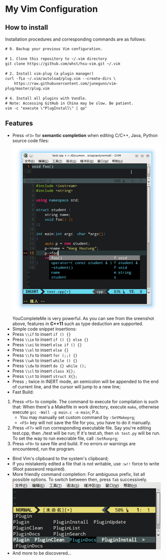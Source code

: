 # My Vim Configuration

## How to install

Installation procedures and corresponding commands are as follows:
```
# 0. Backup your previous Vim configuration.

# 1. Clone this repository to ~/.vim directory
git clone https://github.com/whst/hsu-vim.git ~/.vim

# 2. Install vim-plug (a plugin manager)
curl -fLo ~/.vim/autoload/plug.vim --create-dirs \
    https://raw.githubusercontent.com/junegunn/vim-plug/master/plug.vim

# 4. Install all plugins with Vundle.
# Note: Accessing GitHub in China may be slow. Be patient.
vim -c "execute \"PlugInstall\" | qa"
```

## Features

* Press `<F3>` for **semantic completion** when editing C/C++, Java, Python source code files:
![Ycm Completion](https://raw.githubusercontent.com/whst/hsu-vim/master/gitfiles/auto.png) <br>
YouCompleteMe is very powerful. As you can see from the sreenshot above, features in **C++11** such as type deduction are supported.
* Simple code snippet insertions:
 * Press `\\if` to insert `if () {}`
 * Press `\\ie` to insert `if () {} else {}`
 * Press `\\ei` to insert `else if () {}`
 * Press `\\el` to insert `else {}`
 * Press `\\fo` to insert `for (;;) {}`
 * Press `\\wh` to insert `while () {}`
 * Press `\\dw` to insert `do {} while ();`
 * Press `\\cl` to insert `class X{};`
 * Press `\\st` to insert `struct X{};`
* Press `;` twice in INERT mode, an semicolon will be appended to the end of current line, and the cursor will jump to a new line;
* Fast Build:
 1. Press `<F5>` to compile. The command to execute for compilation is such that: When there's a Makefile in work directory, execute `make`, otherwise execute `gcc -Wall -g main.c -o main`;
    P.s.
    * You may manually set custom command by `:SetMakeprg`;
    * `<F5>` key will not save the file for you, you have to do it manually.
 2. Press `<F7>` will run corresponding executable file. Say you're editing test.cpp, then ./test will be run; If it's test.sh, then `sh test.py` will be run. To set the way to run execrable file, call `:SetRunprg`;
 3. Press `<F9>` to save file and build. If no errors or warnings are encountered, run the program.
* Bind Vim's clipboard to the system's clipboard;
* If you mistakenly edited a file that is not writable, use `:w!!` force to write (Root password required).
* More friendly command completion: For ambiguous prefix, list all possible options. To switch between then, press `Tab` successively.
![Tab Completion](https://raw.githubusercontent.com/whst/hsu-vim/master/gitfiles/tab_completion.png) <br>
* And more to be discovered...
